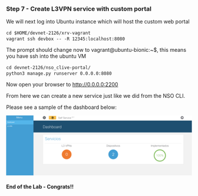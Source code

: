 ### Step 7 - Create L3VPN service with custom portal

We will next log into Ubuntu instance which will host the custom web portal

```
cd $HOME/devnet-2126/xrv-vagrant
vagrant ssh devbox -- -R 12345:localhost:8080
```

The prompt should change now to vagrant@ubuntu-bionic:~$, this means you have ssh into the ubuntu VM
```
cd devnet-2126/nso_clive-portal/
python3 manage.py runserver 0.0.0.0:8080
```

Now open your browser to http://0.0.0.0:2200

From here we can create a new service just like we did from the NSO CLI.  

Please see a sample of the dashboard below:

![Portal](/lab/images/nso_portal.png)

#### End of the Lab - Congrats!!
